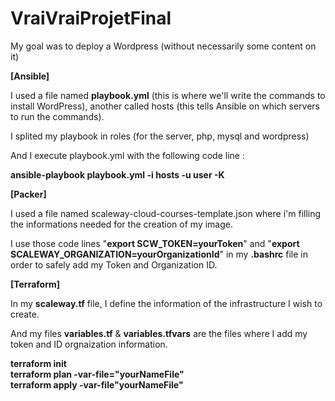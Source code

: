 # __VraiVraiProjetFinal__


My goal was to deploy a Wordpress (without necessarily some content on it)


__[Ansible]__

I used a file named __playbook.yml__ (this is where we'll write the commands to install WordPress), another called hosts (this tells Ansible on which servers to run the commands).

I splited my playbook in roles (for the server, php, mysql and wordpress)

And I execute playbook.yml with the following code line :

__ansible-playbook playbook.yml -i hosts -u user -K__







__[Packer]__

I used a file named scaleway-cloud-courses-template.json where i'm filling the informations needed for the creation of my image. 

I use those code lines "__export SCW_TOKEN=yourToken__" and "__export SCALEWAY_ORGANIZATION=yourOrganizationId__" in my __.bashrc__ file in order to safely add my Token and Organization ID.








__[Terraform]__

In my __scaleway.tf__ file, I define the information of the infrastructure I wish to create.

And my files __variables.tf__ & __variables.tfvars__ are the files where I add my token and ID orgnaization information.

__terraform init__  
__terraform plan -var-file="yourNameFile"__  
__terraform apply -var-file"yourNameFile"__  
 
